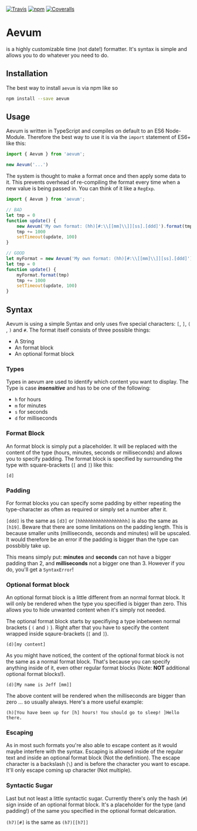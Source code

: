 [![Travis](https://img.shields.io/travis/prefixaut/aevum.svg)](https://github.com/prefixaut/aevum)
[![npm](https://img.shields.io/npm/v/aevum.svg)](https://travis-ci.org/prefixaut/aevum)
[![Coveralls](https://img.shields.io/coveralls/github/prefixaut/aevum.svg)](https://coveralls.io/github/prefixaut/aevum)

# Aevum

is a highly customizable time (not date!) formatter. It's syntax is simple and allows you to do whatever you need to do.

## Installation

The best way to install `aevum` is via npm like so
```bash
npm install --save aevum
```

## Usage

Aevum is written in TypeScript and compiles on default to an ES6 Node-Module. Therefore the best way to use it is via the `import` statement of ES6+ like this:

```javascript
import { Aevum } from 'aevum';

new Aevum('...')
``` 

The system is thought to make a format once and then apply some data to it. This prevents overhead of re-compiling the format every time when a new value is being passed in. You can think of it like a `RegExp`.

```javascript
import { Aevum } from 'aevum';

// BAD
let tmp = 0
function update() {
    new Aevum('My own format: (hh)[#:\\[[mm]\\]][ss].[ddd]').format(tmp)
    tmp += 1000
    setTimeout(update, 100)
}

// GOOD
let myFormat = new Aevum('My own format: (hh)[#:\\[[mm]\\]][ss].[ddd]')
let tmp = 0
function update() {
    myFormat.format(tmp)
    tmp += 1000
    setTimeout(update, 100)
}

```

## Syntax

Aevum is using a simple Syntax and only uses five special characters: `[`, `]`, `(` , `)` and `#`.
The format itself consists of three possible things:

- A String
- An format block
- An optional format block

### Types
Types in aevum are used to identify which content you want to display.
The Type is case ___insensitive___ and has to be one of the following:
- `h` for hours
- `m` for minutes
- `s` for seconds
- `d` for milliseconds

### Format Block
An format block is simply put a placeholder. It will be replaced with the content of the type (hours, minutes, seconds or milliseconds) and allows you to specify padding. The format block is specified by surrounding the type with square-brackets (`[` and `]`) like this:

```
[d]
```

### Padding
For format blocks you can specify some padding by either repeating the type-character as often as required or simply set a number after it.

`[ddd]` is the same as `[d3]` or `[hhhhhhhhhhhhhhhhhhh]` is also the same as `[h19]`.
Beware that there are some limitations on the padding length. This is because smaller units (milliseconds, seconds and minutes) will be upscaled. It would therefore be an error if the padding is bigger than the type can possbibly take up.

This means simply put: __minutes__ and __seconds__ can not have a bigger padding than 2, and __milliseconds__ not a bigger one than 3. However if you do, you'll get a `SyntaxError`!

### Optional format block
An optional format block is a little different from an normal format block. It will only be rendered when the type you specified is bigger than zero. This allows you to hide unwanted content when it's simply not needed.

The optional format block starts by specifiying a type inbetween normal brackets ( `(` and `)` ). Right after that you have to specify the content wrapped inside sqaure-brackets (`[` and `]`).

```
(d)[my content]
```

As you might have noticed, the content of the optional format block is not the same as a normal format block. That's because you can specify anything inside of it, even other regular format blocks (Note: __NOT__ additional optional format blocks!).

```
(d)[My name is Jeff [mm]]
```

The above content will be rendered when the milliseconds are bigger than zero ... so usually always. Here's a more useful example:

```
(h)[You have been up for [h] hours! You should go to sleep! ]Hello there.
```

### Escaping
As in most such formats you're also able to escape content as it would maybe interfere with the syntax. Escaping is allowed inside of the regular text and inside an optional format block (Not the definition). The escape character is a backslash (`\`) and is before the character you want to escape. It'll only escape coming up character (Not multiple).

### Syntactic Sugar
Last but not least a little syntactic sugar. Currently there's only the hash (`#`) sign inside of an optional format block. It's a placeholder for the type (and padding!) of the same you specified in the optional format delcaration.

`(h7)[#]` is the same as `(h7)[[h7]]`
